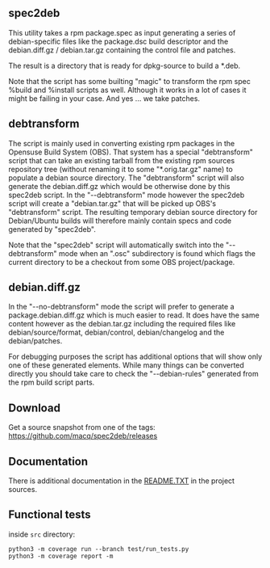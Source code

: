 ## spec2deb ##

This utility takes a rpm package.spec as input generating a series of
debian-specific files like the package.dsc build descriptor and the
debian.diff.gz / debian.tar.gz containing the control file and patches.

The result is a directory that is ready for dpkg-source to build a *.deb.

Note that the script has some builting "magic" to transform the rpm spec
%build and %install scripts as well. Although it works in a lot of cases
it might be failing in your case. And yes ... we take patches.

## debtransform ##

The script is mainly used in converting existing rpm packages in the
Opensuse Build System (OBS). That system has a special "debtransform"
script that can take an existing tarball from the existing rpm sources
repository tree (without renaming it to some "*.orig.tar.gz" name) to
populate a debian source directory. The "debtransform" script will also
generate the debian.diff.gz which would be otherwise done by this
spec2deb script. In the "--debtransform" mode however the spec2deb
script will create a "debian.tar.gz" that will be picked up OBS's
"debtransform" script. The resulting temporary debian source directory
for Debian/Ubuntu builds will therefore mainly contain specs and code
generated by "spec2deb".

Note that the "spec2deb" script will automatically switch into the
"--debtransform" mode when an ".osc" subdirectory is found which flags
the current directory to be a checkout from some OBS project/package.

## debian.diff.gz ##

In the "--no-debtransform" mode the script will prefer to generate a
package.debian.diff.gz which is much easier to read. It does have the
same content however as the debian.tar.gz including the required files
like debian/source/format, debian/control, debian/changelog and the
debian/patches.

For debugging purposes the script has additional options that will
show only one of these generated elements. While many things can be
converted directly you should take care to check the "--debian-rules"
generated from the rpm build script parts.

## Download ##

Get a source snapshot from one of the tags:
<https://github.com/macq/spec2deb/releases>

## Documentation ##

There is additional documentation in the [README.TXT](src/README.txt) in the project sources.

## Functional tests ##

inside `src` directory:

```
python3 -m coverage run --branch test/run_tests.py
python3 -m coverage report -m
```
